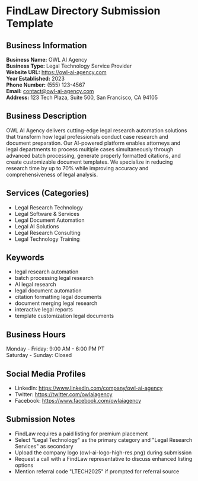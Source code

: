 # FindLaw Directory Submission Template

## Business Information

**Business Name:** OWL AI Agency  
**Business Type:** Legal Technology Service Provider  
**Website URL:** https://owl-ai-agency.com  
**Year Established:** 2023  
**Phone Number:** (555) 123-4567  
**Email:** contact@owl-ai-agency.com  
**Address:** 123 Tech Plaza, Suite 500, San Francisco, CA 94105  

## Business Description

OWL AI Agency delivers cutting-edge legal research automation solutions that transform how legal professionals conduct case research and document preparation. Our AI-powered platform enables attorneys and legal departments to process multiple cases simultaneously through advanced batch processing, generate properly formatted citations, and create customizable document templates. We specialize in reducing research time by up to 70% while improving accuracy and comprehensiveness of legal analysis.

## Services (Categories)

- Legal Research Technology
- Legal Software & Services
- Legal Document Automation
- Legal AI Solutions
- Legal Research Consulting
- Legal Technology Training

## Keywords

- legal research automation
- batch processing legal research
- AI legal research
- legal document automation
- citation formatting legal documents
- document merging legal research
- interactive legal reports
- template customization legal documents

## Business Hours

Monday - Friday: 9:00 AM - 6:00 PM PT  
Saturday - Sunday: Closed

## Social Media Profiles

- LinkedIn: https://www.linkedin.com/company/owl-ai-agency
- Twitter: https://twitter.com/owlaiagency
- Facebook: https://www.facebook.com/owlaiagency

## Submission Notes

- FindLaw requires a paid listing for premium placement
- Select "Legal Technology" as the primary category and "Legal Research Services" as secondary
- Upload the company logo (owl-ai-logo-high-res.png) during submission
- Request a call with a FindLaw representative to discuss enhanced listing options
- Mention referral code "LTECH2025" if prompted for referral source
